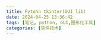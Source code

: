 ```yaml
---
title: Pytohn tkinter(GUI lib)
date: 2024-04-25 13:36:42
tags: [笔记, python, GUI,图形化工具]
categories: [软件技术]
---
```

